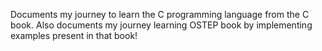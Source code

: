 Documents my journey to learn the C programming language from the C book. Also documents my journey learning OSTEP book by implementing examples present in that book!
